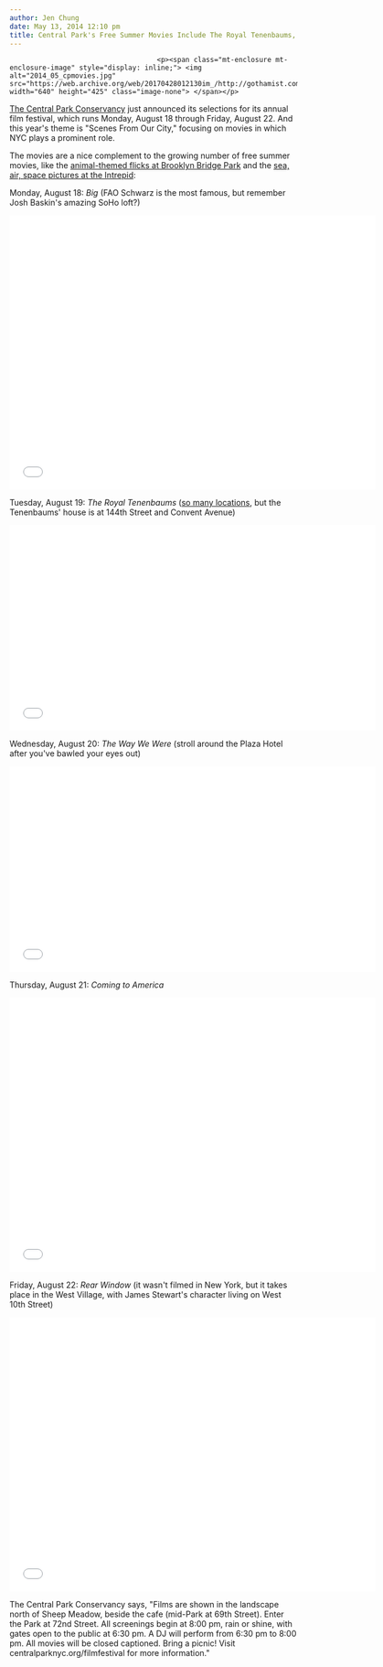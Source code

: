 ```yaml
---
author: Jen Chung
date: May 13, 2014 12:10 pm
title: Central Park's Free Summer Movies Include The Royal Tenenbaums, Ghostbusters And Rear Window
---
```


	
										<p><span class="mt-enclosure mt-enclosure-image" style="display: inline;"> <img alt="2014_05_cpmovies.jpg" src="https://web.archive.org/web/20170428012130im_/http://gothamist.com/attachments/jen/2014_05_cpmovies.jpg" width="640" height="425" class="image-none"> </span></p>

<p><a href="https://web.archive.org/web/20170428012130/http://www.centralparknyc.org/">The Central Park Conservancy</a> just announced its selections for its annual film festival, which runs Monday, August 18 through Friday, August 22. And this year&apos;s theme is &quot;Scenes From Our City,&quot; focusing on movies in which NYC plays a prominent role.</p>

<p>The movies are a nice complement to the growing number of free summer movies, like the <a href="https://web.archive.org/web/20170428012130/http://gothamist.com/2014/05/06/brooklyn_bridge_park_movies.php">animal-themed flicks at Brooklyn Bridge Park</a> and the <a href="https://web.archive.org/web/20170428012130/http://gothamist.com/2014/04/29/intrepid_announces_summer_movie_lin.php">sea, air, space pictures at the Intrepid</a>:</p>

<p>Monday, August 18: <em>Big</em> (FAO Schwarz is the most famous, but remember Josh Baskin&apos;s amazing SoHo loft?)</p>

<p><iframe width="640" height="480" src="//web.archive.org/web/20170428012130if_/http://www.youtube.com/embed/J62jciQ1PbY" frameborder="0" allowfullscreen></iframe></p>

<p>Tuesday, August 19: <em>The Royal Tenenbaums</em> (<a href="https://web.archive.org/web/20170428012130/http://www.imdb.com/title/tt0265666/locations">so many locations</a>, but the Tenenbaums&apos; house is at 144th Street and Convent Avenue)</p>

<p><iframe width="640" height="360" src="//web.archive.org/web/20170428012130if_/http://www.youtube.com/embed/FeBa2s4ldU4" frameborder="0" allowfullscreen></iframe></p>

<p>Wednesday, August 20: <em>The Way We Were</em> (stroll around the Plaza Hotel after you&apos;ve bawled your eyes out)</p>

<p><iframe width="640" height="360" src="//web.archive.org/web/20170428012130if_/http://www.youtube.com/embed/hef39RzemJE" frameborder="0" allowfullscreen></iframe></p>

<p>Thursday, August 21: <em>Coming to America</em>  </p>

<p><iframe width="640" height="480" src="//web.archive.org/web/20170428012130if_/http://www.youtube.com/embed/cyRqR56aCKc" frameborder="0" allowfullscreen></iframe></p>

<p>Friday, August 22: <em>Rear Window</em> (it wasn&apos;t filmed in New York, but it takes place in the West Village, with James Stewart&apos;s character living on West 10th Street)</p>

<p><iframe width="640" height="480" src="//web.archive.org/web/20170428012130if_/http://www.youtube.com/embed/6kCcZCMYw38" frameborder="0" allowfullscreen></iframe></p>

<p>The Central Park Conservancy says, &quot;Films are shown in the landscape north of Sheep Meadow, beside the cafe (mid-Park at 69th Street). Enter the Park at 72nd Street. All screenings begin at 8:00 pm, rain or shine, with gates open to the public at 6:30 pm. A DJ will perform from 6:30 pm to 8:00 pm. All movies will be closed captioned. Bring a picnic! Visit centralparknyc.org/filmfestival for more information.&quot;</p>					
										
									
				